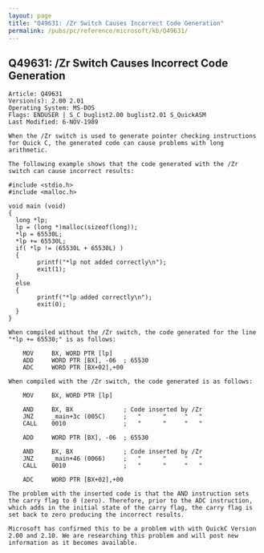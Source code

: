 ```yaml
---
layout: page
title: "Q49631: /Zr Switch Causes Incorrect Code Generation"
permalink: /pubs/pc/reference/microsoft/kb/Q49631/
---
```


## Q49631: /Zr Switch Causes Incorrect Code Generation

	Article: Q49631
	Version(s): 2.00 2.01
	Operating System: MS-DOS
	Flags: ENDUSER | S_C buglist2.00 buglist2.01 S_QuickASM
	Last Modified: 6-NOV-1989
	
	When the /Zr switch is used to generate pointer checking instructions
	for Quick C, the generated code can cause problems with long
	arithmetic.
	
	The following example shows that the code generated with the /Zr
	switch can cause incorrect results:
	
	#include <stdio.h>
	#include <malloc.h>
	
	void main (void)
	{
	  long *lp;
	  lp = (long *)malloc(sizeof(long));
	  *lp = 65530L;
	  *lp += 65530L;
	  if( *lp != (65530L + 65530L) )
	  {
	        printf("*lp not added correctly\n");
	        exit(1);
	  }
	  else
	  {
	        printf("*lp added correctly\n");
	        exit(0);
	  }
	}
	
	When compiled without the /Zr switch, the code generated for the line
	"*lp += 65530;" is as follows:
	
	    MOV     BX, WORD PTR [lp]
	    ADD     WORD PTR [BX], -06  ; 65530
	    ADC     WORD PTR [BX+02],+00
	
	When compiled with the /Zr switch, the code generated is as follows:
	
	    MOV     BX, WORD PTR [lp]
	
	    AND     BX, BX              ; Code inserted by /Zr
	    JNZ     _main+3c (005C)     ;   "      "     "   "
	    CALL    0010                ;   "      "     "   "
	
	    ADD     WORD PTR [BX], -06  ; 65530
	
	    AND     BX, BX              ; Code inserted by /Zr
	    JNZ     _main+46 (0066)     ;   "      "     "   "
	    CALL    0010                ;   "      "     "   "
	
	    ADC     WORD PTR [BX+02],+00
	
	The problem with the inserted code is that the AND instruction sets
	the carry flag to 0 (zero). Therefore, prior to the ADC instruction,
	which adds in the initial state of the carry flag, the carry flag is
	set back to zero producing the incorrect results.
	
	Microsoft has confirmed this to be a problem with with QuickC Version
	2.00 and 2.10. We are researching this problem and will post new
	information as it becomes available.
